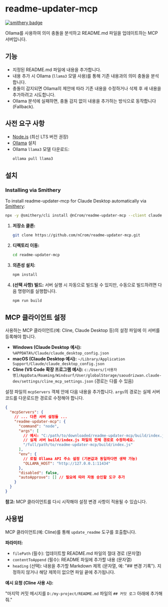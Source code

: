 # readme-updater-mcp

[![smithery badge](https://smithery.ai/badge/@nCrom/readme-updater-mcp)](https://smithery.ai/server/@nCrom/readme-updater-mcp)

Ollama를 사용하여 의미 충돌을 분석하고 README.md 파일을 업데이트하는 MCP 서버입니다.

## 기능

*   지정된 README.md 파일에 내용을 추가합니다.
*   내용 추가 시 Ollama (`llama3` 모델 사용)를 통해 기존 내용과의 의미 충돌을 분석합니다.
*   충돌이 감지되면 Ollama의 제안에 따라 기존 내용을 수정하거나 삭제 후 새 내용을 추가하려고 시도합니다.
*   Ollama 분석에 실패하면, 충돌 감지 없이 내용을 추가하는 방식으로 동작합니다 (Fallback).

## 사전 요구 사항

*   [Node.js](https://nodejs.org/) (최신 LTS 버전 권장)
*   [Ollama](https://ollama.com/) 설치
*   Ollama `llama3` 모델 다운로드:
    ```bash
    ollama pull llama3
    ```

## 설치

### Installing via Smithery

To install readme-updater-mcp for Claude Desktop automatically via [Smithery](https://smithery.ai/server/@nCrom/readme-updater-mcp):

```bash
npx -y @smithery/cli install @nCrom/readme-updater-mcp --client claude
```

1.  **저장소 클론:**
    ```bash
    git clone https://github.com/nCrom/readme-updater-mcp.git
    ```
2.  **디렉토리 이동:**
    ```bash
    cd readme-updater-mcp
    ```
3.  **의존성 설치:**
    ```bash
    npm install
    ```
4.  **(선택 사항) 빌드:** 서버 실행 시 자동으로 빌드될 수 있지만, 수동으로 빌드하려면 다음 명령어를 실행합니다.
    ```bash
    npm run build
    ```

## MCP 클라이언트 설정

사용하는 MCP 클라이언트(예: Cline, Claude Desktop 등)의 설정 파일에 이 서버를 등록해야 합니다.

*   **Windows (Claude Desktop 예시):** `%APPDATA%/Claude/claude_desktop_config.json`
*   **macOS (Claude Desktop 예시):** `~/Library/Application Support/Claude/claude_desktop_config.json`
*   **Cline (VS Code 확장 프로그램 예시):** `c:/Users/[사용자명]/AppData/Roaming/Windsurf/User/globalStorage/saoudrizwan.claude-dev/settings/cline_mcp_settings.json` (경로는 다를 수 있음)

설정 파일의 `mcpServers` 객체 안에 다음 내용을 추가합니다. `args`의 경로는 실제 서버 코드를 다운로드한 경로로 수정해야 합니다.

```json
{
  "mcpServers": {
    // ... 다른 서버 설정들 ...
    "readme-updater-mcp": {
      "command": "node",
      "args": [
        // 예시: "C:/path/to/downloaded/readme-updater-mcp/build/index.js"
        // 실제 서버 build/index.js 파일의 전체 경로로 수정하세요.
        "/full/path/to/readme-updater-mcp/build/index.js"
      ],
      "env": {
        // 로컬 Ollama API 주소 설정 (기본값과 동일하다면 생략 가능)
        "OLLAMA_HOST": "http://127.0.0.1:11434"
      },
      "disabled": false,
      "autoApprove": [] // 필요에 따라 자동 승인할 도구 추가
    }
  }
}
```

**참고:** MCP 클라이언트를 다시 시작해야 설정 변경 사항이 적용될 수 있습니다.

## 사용법

MCP 클라이언트(예: Cline)를 통해 `update_readme` 도구를 호출합니다.

**파라미터:**

*   `filePath` (필수): 업데이트할 README.md 파일의 절대 경로 (문자열)
*   `contentToAppend` (필수): README 파일에 추가할 내용 (문자열)
*   `heading` (선택): 내용을 추가할 Markdown 제목 (문자열, 예: "## 변경 기록"). 지정하지 않거나 해당 제목이 없으면 파일 끝에 추가됩니다.

**예시 요청 (Cline 사용 시):**

"마지막 커밋 메시지를 `D:/my-project/README.md` 파일의 `## 커밋 로그` 아래에 추가해줘."
